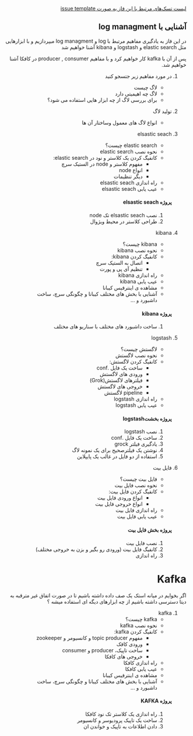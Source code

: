 <div dir="rtl" text-align='right'>

[لیست تسک‌های مرتبط با این فاز به صورت issue template](./issue-Phase03.md)

## آشنایی با log managment
در این فاز به یادگیری مفاهیم مرتبط با log و log managment میپردازیم و با ابزارهایی مثل elastic search  و  logstash  و kibana آشنا خواهیم شد

پس از آن با kafka کار خواهیم کرد  و با مفاهیم producer , consumer  در کافکا آشنا خواهیم شد.

 1. در مورد مفاهیم زیر جتسجو کنید
    - لاگ چیست
    - لاگ چه اهیمیتی دارد
    - برای بررسی لاگ از چه ابزار هایی استفاده می شود؟


 1. تولید لاگ
    - انواع لاگ های معمول وساختار آن ها

 1. elsastic seach
    - elastic search چیست؟
    - نحوه نصب elastic search
    - کانفیگ کردن یک کلاستر و نود در elastic search:
        - مفهوم کلاستر و node در الستیک سرچ
        - انواع node
        - دیگر تنظیمات
    - راه اندازی elsastic seach
    - عیب یابی elsastic seach 
    #### پروژه elsastic seach
    1. نصب elsastic seach تک node
    1. طراحی کلاستر در محیط ویژوال
    

 1. kibana
    - kibana چیست؟
    - نحوه نصب kibana
    - کانفیگ کردن kibana:
        - اتصال به الستیک سرچ
        - تنظیم آی پی و پورت
    - راه اندازی kibana
    - عیب یابی kibana
    - مشاهده ی اینترفیس کیبانا
    - آشنایی با بخش های مختلف کیبانا و چگونگی سرچ، ساخت داشبورد و ...
    #### پروژه kibana
    1. ساخت داشبورد های مختلف با سناریو های مختلف    



 1. logstash
    - لاگستش چیست؟
    - نحوه نصب لاگستش
    - کانفیگ کردن لاگستش:
        - ساخت یک فایل .conf
        - ورودی های لاگستش
        - فیلترهای لاگستش(Grok)
        - خروجی های لاگستش
        - pipeline لاگستش
    - راه اندازی logstash
    - عیب یابی logstash 
    #### پروژه بخشتlogstash
    1. نصب logstash
    1. ساخت یک فایل .conf
    1. یادگیری فیلتر grock
    1. نوشتن یک فیلترصحیح برای یک نمونه لاگ
    1. استفاده از دو فایل در غالب یک پایپلاین


 1. فایل بیت
    - فایل بیت چیست؟
    - نحوه نصب فایل بیت
    - کانفیگ کردن فایل بیت:
        - انواع ورودی فایل بیت
        - انواع خروجی فایل بیت
    - راه اندازی فایل بیت
    - عیب یابی فایل بیت
    #### پروژه بخش فایل بیت
    1. نصب فایل بیت
    1. کانفیگ فایل بیت (ورودی رو بگیر و بزن به خروجی مختلف)
    1. راه اندازی



    

# Kafka

اگر بخوایم در میانه استک یک صف داده داشته باشیم تا در صورت اتفاق غیر مترقبه به دیتا دسترسی داشته باشیم از چه ابزارهای دیگه ای استفاده میشه ؟ 


 1. kafka
    - kafka چیست؟
    - نحوه نصب kafka
    - کانفیگ کردن kafka:
        - مفهوم topic producer و کانسیومر و zookeeper
        - ورودی کافک
        - ساخت تاپیک، producer و consumer
        - خروجی های کافکا
    - راه اندازی کافکا
    - عیب یابی کافکا
    - مشاهده ی اینترفیس کیبانا
    - آشنایی با بخش های مختلف کیبانا و چگونگی سرچ، ساخت داشبورد و ...
    #### پروژه KAFKA
    1. راه اندازی یک کلاستر تک نود کافکا
    1. ساخت یک تاپیک پرودیوسر و کانسیومر
    1. دادن اطلاعات به تاپیک و خواندن ان 




